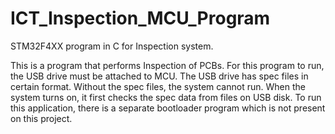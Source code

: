 # ICT_Inspection_MCU_Program
STM32F4XX program in C for Inspection system.

This is a program that performs Inspection of PCBs.
For this program to run, the USB drive must be attached to MCU. The USB drive has spec files in certain format.
Without the spec files, the system cannot run.
When the system turns on, it first checks the spec data from files on USB disk.
To run this application, there is a separate bootloader program which is not present on this project.

